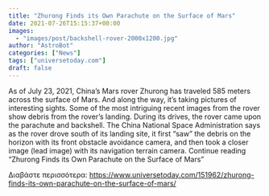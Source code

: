 ```yaml
---
title: "Zhurong Finds its Own Parachute on the Surface of Mars"
date: 2021-07-26T15:15:37+00:00
images:
  - "images/post/backshell-rover-2000x1200.jpg"
author: "AstroBot"
categories: ["News"]
tags: ["universetoday.com"]
draft: false
---
```


As of July 23, 2021, China’s Mars rover Zhurong has traveled 585 meters across the surface of Mars. And along the way, it’s taking pictures of interesting sights. Some of the most intriguing recent images from the rover show debris from the rover’s landing. During its drives, the rover came upon the parachute and backshell. The China National Space Administration says as the rover drove south of its landing site, it first “saw” the debris on the horizon with its front obstacle avoidance camera, and then took a closer image (lead image) with its navigation terrain camera. Continue reading “Zhurong Finds its Own Parachute on the Surface of Mars” 

Διαβάστε περισσότερα: https://www.universetoday.com/151962/zhurong-finds-its-own-parachute-on-the-surface-of-mars/
